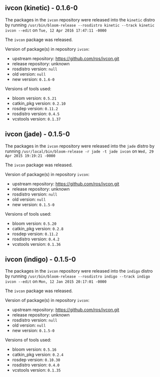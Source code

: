 ## ivcon (kinetic) - 0.1.6-0

The packages in the `ivcon` repository were released into the `kinetic` distro by running `/usr/bin/bloom-release --rosdistro kinetic --track kinetic ivcon --edit` on `Tue, 12 Apr 2016 17:47:11 -0000`

The `ivcon` package was released.

Version of package(s) in repository `ivcon`:

- upstream repository: https://github.com/ros/ivcon.git
- release repository: unknown
- rosdistro version: `null`
- old version: `null`
- new version: `0.1.6-0`

Versions of tools used:

- bloom version: `0.5.21`
- catkin_pkg version: `0.2.10`
- rosdep version: `0.11.2`
- rosdistro version: `0.4.5`
- vcstools version: `0.1.37`


## ivcon (jade) - 0.1.5-0

The packages in the `ivcon` repository were released into the `jade` distro by running `/usr/local/bin/bloom-release -r jade -t jade ivcon` on `Wed, 29 Apr 2015 19:19:21 -0000`

The `ivcon` package was released.

Version of package(s) in repository `ivcon`:
- upstream repository: https://github.com/ros/ivcon.git
- release repository: unknown
- rosdistro version: `null`
- old version: `null`
- new version: `0.1.5-0`

Versions of tools used:
- bloom version: `0.5.20`
- catkin_pkg version: `0.2.8`
- rosdep version: `0.11.2`
- rosdistro version: `0.4.2`
- vcstools version: `0.1.36`


## ivcon (indigo) - 0.1.5-0

The packages in the `ivcon` repository were released into the `indigo` distro by running `/usr/bin/bloom-release --rosdistro indigo --track indigo ivcon --edit` on `Mon, 12 Jan 2015 20:17:01 -0000`

The `ivcon` package was released.

Version of package(s) in repository `ivcon`:
- upstream repository: https://github.com/ros/ivcon.git
- release repository: unknown
- rosdistro version: `null`
- old version: `null`
- new version: `0.1.5-0`

Versions of tools used:
- bloom version: `0.5.16`
- catkin_pkg version: `0.2.4`
- rosdep version: `0.10.30`
- rosdistro version: `0.4.0`
- vcstools version: `0.1.35`


